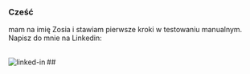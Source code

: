 ### Cześć
mam na imię Zosia i stawiam pierwsze kroki w testowaniu manualnym. Napisz do mnie na Linkedin:

<br>## [<img align="left" alt="linked-in" src="https://img.shields.io/badge/linkedin-%230077B5.svg?&style=for-the-badge&logo=linkedin&logoColor=white" />](https://www.linkedin.com/in/mohammad-faisal-2665b5134)<br>
<br>
